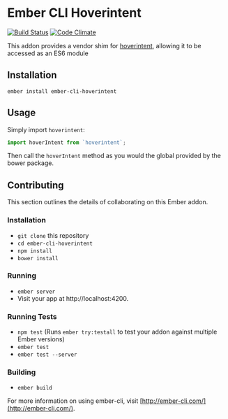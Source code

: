 # Ember CLI Hoverintent

[![Build Status](https://travis-ci.org/elwayman02/ember-cli-hoverintent.svg?branch=master)](https://travis-ci.org/elwayman02/ember-cli-hoverintent)
[![Code Climate](https://codeclimate.com/github/elwayman02/ember-cli-hoverintent/badges/gpa.svg)](https://codeclimate.com/github/elwayman02/ember-cli-hoverintent)

This addon provides a vendor shim for [hoverintent](https://github.com/tristen/hoverintent), allowing it to be accessed as an ES6 module

## Installation

`ember install ember-cli-hoverintent`

## Usage

Simply import `hoverintent`:

```javascript
import hoverIntent from `hoverintent`;
```

Then call the `hoverIntent` method as you would the global provided by the bower package.

## Contributing

This section outlines the details of collaborating on this Ember addon.

### Installation

* `git clone` this repository
* `cd ember-cli-hoverintent`
* `npm install`
* `bower install`

### Running

* `ember server`
* Visit your app at http://localhost:4200.

### Running Tests

* `npm test` (Runs `ember try:testall` to test your addon against multiple Ember versions)
* `ember test`
* `ember test --server`

### Building

* `ember build`

For more information on using ember-cli, visit [http://ember-cli.com/](http://ember-cli.com/).
